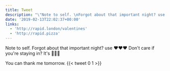 ```yaml
---
title: Tweet
description: "\"Note to self. \nForgot about that important night? use  ❤❤❤\nDon't care if you're staying in? It's  \U0001F355\U0001F355\U0001F355\n\nYou can thank me tomorrow.\""
date: '2019-02-13T22:02:37+00:00'
links:
  - 'http://rapid.london/valentines'
  - 'http://rapid.pizza'
---
```

Note to self. 
Forgot about that important night? use  ❤❤❤
Don't care if you're staying in? It's  🍕🍕🍕

You can thank me tomorrow.
      {{< tweet 0 1 >}}
    
